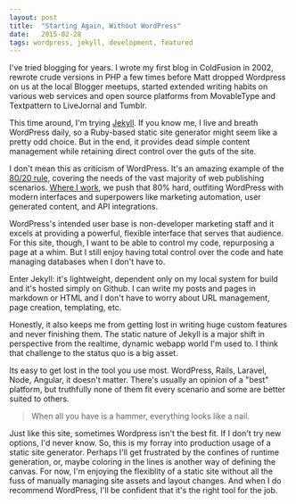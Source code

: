 ```yaml
---
layout: post
title:  "Starting Again, Without WordPress"
date:   2015-02-28
tags: wordpress, jekyll, development, featured
---
```


I've tried blogging for years. I wrote my first blog in ColdFusion in 2002, rewrote crude versions in PHP a few times before Matt dropped Wordpress on us at the local Blogger meetups, started extended writing habits on various web services and open source platforms from MovableType and Textpattern to LiveJornal and Tumblr.

This time around, I'm trying [Jekyll](http://jekyllrb.com/). If you know me, I live and breath WordPress daily, so a Ruby-based static site generator might seem like a pretty odd choice. But in the end, it provides dead simple content management while retaining direct control over the guts of the site.

I don't mean this as criticism of WordPress. It's an amazing example of the [80/20 rule](http://en.wikipedia.org/wiki/Pareto_principle), covering the needs of the vast majority of web publishing scenarios. [Where I work](http://www.uptrending.com/), we push that 80% hard, outfiting WordPress with modern interfaces and superpowers like marketing automation, user generated content, and API integrations.

WordPress's intended user base is non-developer marketing staff and it excels at providing a powerful, flexible interface that serves that audience. For this site, though, I want to be able to control my code, repurposing a page at a whim. But I still enjoy having total control over the code and hate managing databases when I don't have to.

Enter Jekyll: it's lightweight, dependent only on my local system for build and it's hosted simply on Github. I can write my posts and pages in markdown or HTML and I don't have to worry about URL management, page creation, templating, etc.

Honestly, it also keeps me from getting lost in writing huge custom features and never finishing them. The static nature of Jekyll is a major shift in perspective from the realtime, dynamic webapp world I'm used to. I think that challenge to the status quo is a big asset.

Its easy to get lost in the tool you use most. WordPress, Rails, Laravel, Node, Angular, it doesn't matter. There's usually an opinion of a "best" platform, but truthfully none of them fit every scenario and some are better suited to others.

> When all you have is a hammer, everything looks like a nail.

Just like this site, sometimes Wordpress isn't the best fit. If I don't try new options, I'd never know. So, this is my forray into production usage of a static site generator. Perhaps I'll get frustrated by the confines of runtime generation, or, maybe coloring in the lines is another way of defining the canvas. For now, I'm enjoying the flexiblity of a static site without all the fuss of manually managing site assets and layout changes. And when I do recommend WordPress, I'll be confident that it's the right tool for the job.
